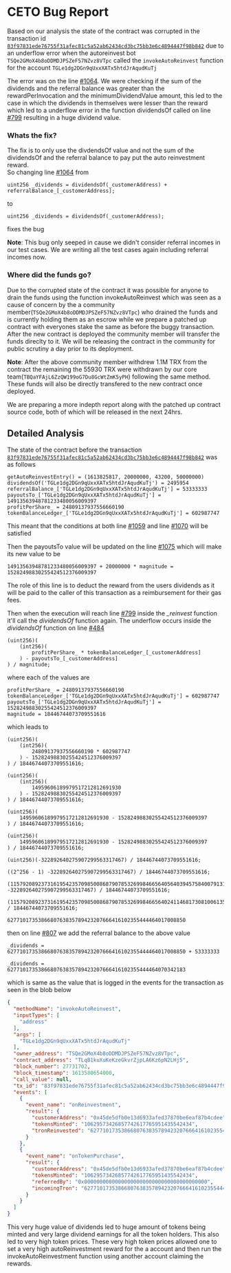 # CETO Bug Report

Based on our analysis the state of the contract was corrupted in the transaction id [`83f97831ede76755f31afec81c5a52ab62434cd3bc75bb3e6c4894447f98b842`](https://tronscan.org/#/transaction/83f97831ede76755f31afec81c5a52ab62434cd3bc75bb3e6c4894447f98b842) due to an underflow error when the autoreinvest bot `TSQe2GMoX4b8oDDMDJPSZeF57NZvz8VTpc` called the `invokeAutoReinvest` function for the account `TGLe1dg2DGn9qUxxXATx5htdJrAqudKuTj`

The error was on the line [#1064](https://github.com/ceto-code/ceto-contract/blob/main/Hourglass.sol#L1064). We were checking if the sum of the dividends and the referral balance was greater than the rewardPerInvocation and the minimumDividendValue amount, this led to the case in which the dividends in themselves were lesser than the reward which led to a underflow error in the function dividendsOf called on line [#799](https://github.com/ceto-code/ceto-contract/blob/main/Hourglass.sol#L799) resulting in a huge dividend value.

### Whats the fix?
The fix is to only use the divdendsOf value and not the sum of the dividendsOf and the referral balance to pay put the auto reinvestment reward.  
So changing line [#1064](https://github.com/ceto-code/ceto-contract/blob/main/Hourglass.sol#L1064) from 
```solidity
uint256 _dividends = dividendsOf(_customerAddress) + referralBalance_[_customerAddress];
```
to 
```solidity
uint256 _dividends = dividendsOf(_customerAddress);
```
fixes the bug

__Note__: This bug only seeped in cause we didn't consider referral incomes in our test cases. We are writing all the test cases again including referral incomes now.

### Where did the funds go?
Due to the corrupted state of the contract it was possible for anyone to drain the funds using the function invokeAutoReinvest which was seen as a cause of concern by the a community member(`TSQe2GMoX4b8oDDMDJPSZeF57NZvz8VTpc`) who drained the funds and is currently holding them as an escrow while we prepare a patched up contract with everyones stake the same as before the buggy transaction. After the new contract is deployed the community member will transfer the funds direclty to it. We will be releasing the contract in the community for public scrutiny a day prior to its deployment. 

__Note__: After the above community member withdrew 1.1M TRX from the contract the remaining the 55930 TRX were withdrawn by our core team(`TBQaYFAjL6ZzQW199oG7Du8GcWtZmK5yPH`) following the same method. These funds will also be directly transfered to the new contract once deployed.

We are preparing a more indepth report along with the patched up contract source code, both of which will be released in the next 24hrs.

## Detailed Analysis

The state of the contract before the transaction [`83f97831ede76755f31afec81c5a52ab62434cd3bc75bb3e6c4894447f98b842`](https://tronscan.org/#/transaction/83f97831ede76755f31afec81c5a52ab62434cd3bc75bb3e6c4894447f98b842) was as follows

```
getAutoReinvestEntry() = (1613825817, 20000000, 43200, 50000000)
dividendsOf('TGLe1dg2DGn9qUxxXATx5htdJrAqudKuTj') = 2495954
referralBalance_['TGLe1dg2DGn9qUxxXATx5htdJrAqudKuTj'] = 53333333
payoutsTo_['TGLe1dg2DGn9qUxxXATx5htdJrAqudKuTj'] = 14913563948781233480056009397
profitPerShare_ = 24809137937556660190
tokenBalanceLedger_['TGLe1dg2DGn9qUxxXATx5htdJrAqudKuTj'] = 602987747
```

This meant that the conditions at both line [#1059](https://github.com/ceto-code/ceto-contract/blob/main/Hourglass.sol#L1059) and line [#1070](https://github.com/ceto-code/ceto-contract/blob/main/Hourglass.sol#L1070) will be satisfied

Then the payoutsTo value will be updated on the line [#1075](https://github.com/ceto-code/ceto-contract/blob/main/Hourglass.sol#L1075) which will make its new value to be
```
14913563948781233480056009397 + 20000000 * magnitude = 15282498830255424512376009397
```
The role of this line is to deduct the reward from the users dividends as it will be paid to the caller of this transaction as a reimbursement for their gas fees.

Then when the execution will reach line [#799](https://github.com/ceto-code/ceto-contract/blob/main/Hourglass.sol#L799) inside the *_reinvest* function it'll call the *dividendsOf* function again.
The underflow occurs inside the *dividendsOf* function on line [#484](https://github.com/ceto-code/ceto-contract/blob/main/Hourglass.sol#L484)
```solidity
(uint256)(
    (int256)(
        profitPerShare_ * tokenBalanceLedger_[_customerAddress]
    ) - payoutsTo_[_customerAddress]
) / magnitude;
```
where each of the values are
```
profitPerShare_ = 24809137937556660190
tokenBalanceLedger_['TGLe1dg2DGn9qUxxXATx5htdJrAqudKuTj'] = 602987747
payoutsTo_['TGLe1dg2DGn9qUxxXATx5htdJrAqudKuTj'] = 15282498830255424512376009397
magnitude = 18446744073709551616  
```
which leads to
```
(uint256)(
    (int256)(
        24809137937556660190 * 602987747
    ) - 15282498830255424512376009397
) / 18446744073709551616;
```
```
(uint256)(
    (int256)(
        14959606189979517212812691930
    ) - 15282498830255424512376009397
) / 18446744073709551616;
```
```
(uint256)(
    14959606189979517212812691930 - 15282498830255424512376009397
) / 18446744073709551616;
```
```
(uint256)(
    14959606189979517212812691930 - 15282498830255424512376009397
) / 18446744073709551616;
```
```
(uint256)(-322892640275907299563317467) / 18446744073709551616;
```
```
((2^256 - 1) -322892640275907299563317467) / 18446744073709551616;
```
```
(115792089237316195423570985008687907853269984665640564039457584007913129639936 -322892640275907299563317467) / 18446744073709551616;
```
```
(115792089237316195423570985008687907853269984665640241146817308100613566322469) / 18446744073709551616;
```
```
6277101735386680763835789423207666416102355444464017008850
```

then on line [#807](https://github.com/ceto-code/ceto-contract/blob/main/Hourglass.sol#L807) we add the referral balance to the above value
```
_dividends = 6277101735386680763835789423207666416102355444464017008850 + 53333333
```
```
_dividends = 6277101735386680763835789423207666416102355444464070342183
```

which is same as the value that is logged in the events for the transaction as seen in the blob below

```json
{
  "methodName": "invokeAutoReinvest",
  "inputTypes": [
    "address"
  ],
  "args": [
    "TGLe1dg2DGn9qUxxXATx5htdJrAqudKuTj"
  ],
  "owner_address": "TSQe2GMoX4b8oDDMDJPSZeF57NZvz8VTpc",
  "contract_address": "TLqB1kuXuKeKzeGkvrZjpLA6Kz6pN2LHj5",
  "block_number": 27731702,
  "block_timestamp": 1613580654000,
  "call_value": null,
  "tx_id": "83f97831ede76755f31afec81c5a52ab62434cd3bc75bb3e6c4894447f98b842",
  "events": [
    {
      "event_name": "onReinvestment",
      "result": {
        "customerAddress": "0x45de5dfb0e13d6933afed37870be6eaf87b4cdee",
        "tokensMinted": "10629573426857742617765951435542434",
        "tronReinvested": "6277101735386680763835789423207666416102355444464070342183"
      }
    },
    {
      "event_name": "onTokenPurchase",
      "result": {
        "customerAddress": "0x45de5dfb0e13d6933afed37870be6eaf87b4cdee",
        "tokensMinted": "10629573426857742617765951435542434",
        "referredBy": "0x0000000000000000000000000000000000000000",
        "incomingTron": "6277101735386680763835789423207666416102355444464070342183"
      }
    }
  ]
}
```

This very huge value of dividends led to huge amount of tokens being minted and very large dividend earnings for all the token holders. This also led to very high token prices. These very high token prices allowed one to set a very high autoReinvestment reward for the a account and then run the invokeAutoReinvestment function using another account claiming the rewards.

